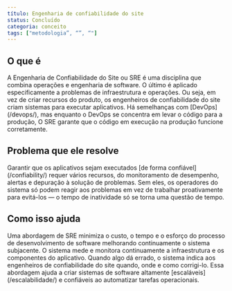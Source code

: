 ```yaml
---
título: Engenharia de confiabilidade do site
status: Concluído
categoria: conceito
tags: ["metodologia”, “”, “"]
---
```


## O que é

A Engenharia de Confiabilidade do Site ou SRE é uma disciplina que combina operações e engenharia de software. 
O último é aplicado especificamente a problemas de infraestrutura e operações. 
Ou seja, em vez de criar recursos do produto, os engenheiros de confiabilidade do site criam sistemas para executar aplicativos. 
Há semelhanças com [DevOps] (/devops/), mas enquanto o DevOps se concentra em levar o código para a produção, 
O SRE garante que o código em execução na produção funcione corretamente.

## Problema que ele resolve

Garantir que os aplicativos sejam executados [de forma confiável] (/confiability/) requer vários recursos, 
do monitoramento de desempenho, alertas e depuração à solução de problemas. 
Sem eles, os operadores do sistema só podem reagir aos problemas em vez de trabalhar proativamente para evitá-los 
— o tempo de inatividade só se torna uma questão de tempo.

## Como isso ajuda

Uma abordagem de SRE minimiza o custo, o tempo e o esforço do processo de desenvolvimento de software 
melhorando continuamente o sistema subjacente. 
O sistema mede e monitora continuamente a infraestrutura e os componentes do aplicativo. 
Quando algo dá errado, o sistema indica aos engenheiros de confiabilidade do site quando, onde e como corrigi-lo. 
Essa abordagem ajuda a criar sistemas de software altamente [escaláveis] (/escalabilidade/) e confiáveis ao automatizar tarefas operacionais.
